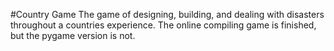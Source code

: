 #Country Game
The game of designing, building, and dealing with disasters throughout a countries experience.
The online compiling game is finished, but the pygame version is not.
